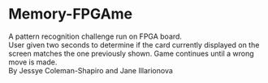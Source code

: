 # Memory-FPGAme
A pattern recognition challenge run on FPGA board.  
User given two seconds to determine if the card currently displayed on the screen matches the one previously shown. 
Game continues until a wrong move is made.  
By  Jessye Coleman-Shapiro and Jane Illarionova
